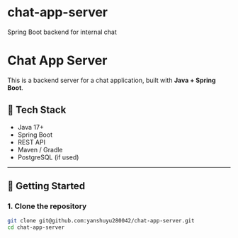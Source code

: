 # chat-app-server
Spring Boot backend for internal chat

# Chat App Server

This is a backend server for a chat application, built with **Java + Spring Boot**.

## 🔧 Tech Stack

- Java 17+
- Spring Boot
- REST API
- Maven / Gradle
- PostgreSQL (if used)

---

## 🚀 Getting Started

### 1. Clone the repository

```bash
git clone git@github.com:yanshuyu280042/chat-app-server.git
cd chat-app-server
